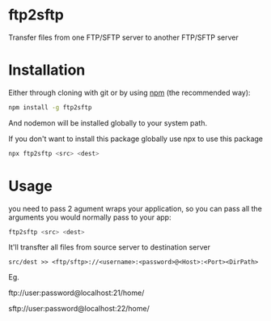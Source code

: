 # ftp2sftp
Transfer files from one FTP/SFTP server to another FTP/SFTP server
# Installation

Either through cloning with git or by using [npm](http://npmjs.org) (the recommended way):

```bash
npm install -g ftp2sftp
```

And nodemon will be installed globally to your system path.

If you don't want to install this package globally use npx to use this package

```bash
npx ftp2sftp <src> <dest>
```


# Usage

you need to pass 2 agument wraps your application, so you can pass all the arguments you would normally pass to your app:

```bash
ftp2sftp <src> <dest>
```

It'll transfter all files from source server to destination server
```
src/dest >> <ftp/sftp>://<username>:<password>@<Host>:<Port><DirPath>
```
Eg.

ftp://user:password@localhost:21/home/

sftp://user:password@localhost:22/home/






